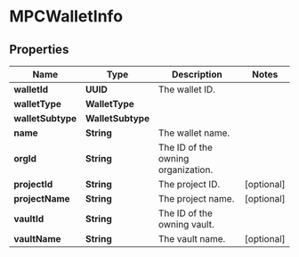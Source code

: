 

# MPCWalletInfo


## Properties

| Name | Type | Description | Notes |
|------------ | ------------- | ------------- | -------------|
|**walletId** | **UUID** | The wallet ID. |  |
|**walletType** | **WalletType** |  |  |
|**walletSubtype** | **WalletSubtype** |  |  |
|**name** | **String** | The wallet name. |  |
|**orgId** | **String** | The ID of the owning organization. |  |
|**projectId** | **String** | The project ID. |  [optional] |
|**projectName** | **String** | The project name. |  [optional] |
|**vaultId** | **String** | The ID of the owning vault. |  |
|**vaultName** | **String** | The vault name. |  [optional] |



